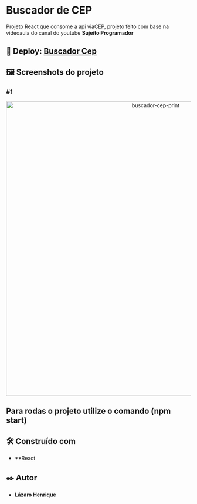 # Buscador de CEP

Projeto React que consome a api viaCEP, projeto feito com base na videoaula do canal do youtube **Sujeito Programador**
## 👀 Deploy: <a href="https://buscador-cep-react-five.vercel.app" target="_blank">Buscador Cep</a>

## 🖼 Screenshots do projeto

### #1
<p align="center">
  <img align="center" src="https://user-images.githubusercontent.com/78514404/235199507-8be3faf2-4b54-4ae8-a2be-072fe3b6f539.PNG" alt="buscador-cep-print" width="800"/>
</p>

## Para rodas o projeto utilize o comando (**npm start**) 

## 🛠️ Construído com

* **React

## ✒️ Autor

* **Lázaro Henrique** 
